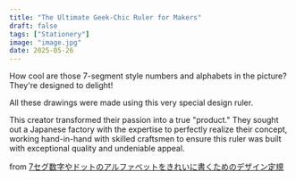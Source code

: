 ```yaml
---
title: "The Ultimate Geek-Chic Ruler for Makers"
draft: false
tags: ["Stationery"]
image: "image.jpg"
date: 2025-05-26
---
```


How cool are those 7-segment style numbers and alphabets in the picture? They're designed to delight!

All these drawings were made using this very special design ruler.

This creator transformed their passion into a true "product." They sought out a Japanese factory with the expertise to perfectly realize their concept, working hand-in-hand with skilled craftsmen to ensure this ruler was built with exceptional quality and undeniable appeal.

from [7セグ数字やドットのアルファベットをきれいに書くためのデザイン定規](https://note.com/tyari/n/n8f7930e2a263)
